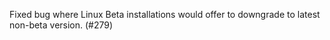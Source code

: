 Fixed bug where Linux Beta installations would offer to downgrade to latest non-beta version.  (#279)
